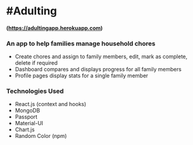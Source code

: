 # #Adulting 
#### (https://adultingapp.herokuapp.com)
### An app to help families manage household chores 
* Create chores and assign to family members, edit, mark as complete, delete if required
* Dashboard compares and displays progress for all family members
* Profile pages display stats for a single family member

### Technologies Used
* React.js (context and hooks)
* MongoDB
* Passport
* Material-UI
* Chart.js
* Random Color (npm)

